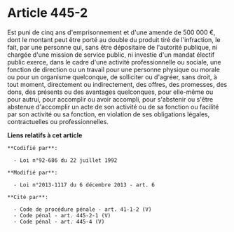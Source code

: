 # Article 445-2

Est puni de cinq ans d'emprisonnement et      d'une amende de 500 000 €, dont le montant peut être porté au double du produit
tiré de l'infraction, le fait, par une personne qui, sans être dépositaire de l'autorité publique, ni chargée d'une mission
de service public, ni investie d'un mandat électif public exerce, dans le cadre d'une activité professionnelle ou sociale,
une fonction de direction ou un travail pour une personne physique ou morale ou pour un organisme quelconque, de solliciter
ou d'agréer, sans droit, à tout moment, directement ou indirectement, des offres, des promesses, des dons, des présents ou
des avantages quelconques, pour elle-même ou pour autrui, pour accomplir ou avoir accompli, pour s'abstenir ou s'être
abstenue d'accomplir un acte de son activité ou de sa fonction ou facilité par son activité ou sa fonction, en violation de
ses obligations légales, contractuelles ou professionnelles.

**Liens relatifs à cet article**

	**Codifié par**:

	  - Loi n°92-686 du 22 juillet 1992

	**Modifié par**:

	  - Loi n°2013-1117 du 6 décembre 2013 - art. 6

	**Cité par**:

	  - Code de procédure pénale - art. 41-1-2 (V)
	  - Code pénal - art. 445-2-1 (V)
	  - Code pénal - art. 445-4 (V)

